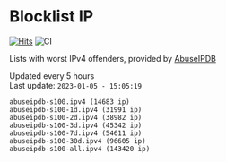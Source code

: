 # Blocklist IP

[![Hits](https://hits.seeyoufarm.com/api/count/incr/badge.svg?url=https%3A%2F%2Fgithub.com%2Fborestad%2Fblocklist-ip%2F&count_bg=%2379C83D&title_bg=%23555555&icon=&icon_color=%23E7E7E7&title=hits&edge_flat=false)](https://hits.seeyoufarm.com)  ![CI](https://img.shields.io/github/workflow/status/borestad/blocklist-ip/CI?style=flat-square)

Lists with worst IPv4 offenders, provided by [AbuseIPDB](https://www.abuseipdb.com/)

<!-- FOOTER-PLACEHOLDER -->
Updated every 5 hours<br>
Last update: `2023-01-05 - 15:05:19`
```
abuseipdb-s100.ipv4 (14683 ip)
abuseipdb-s100-1d.ipv4 (31991 ip)
abuseipdb-s100-2d.ipv4 (38982 ip)
abuseipdb-s100-3d.ipv4 (45342 ip)
abuseipdb-s100-7d.ipv4 (54611 ip)
abuseipdb-s100-30d.ipv4 (96605 ip)
abuseipdb-s100-all.ipv4 (143420 ip)
```
